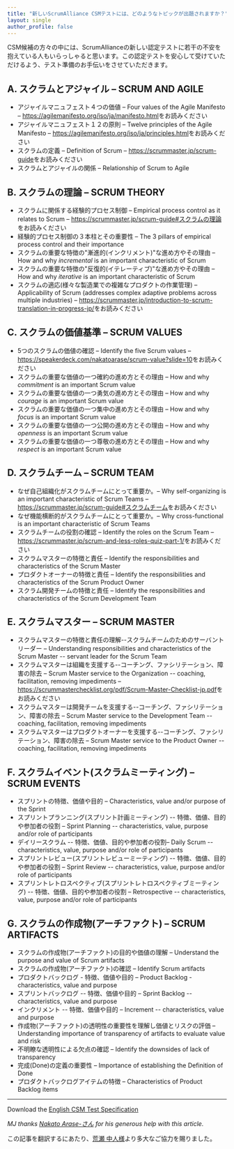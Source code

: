 ```yaml
---
title: "新しいScrumAlliance CSMテストには、どのようなトピックが出題されますか？"
layout: single
author_profile: false
---
```

CSM候補の方々の中には、ScrumAllianceの新しい認定テストに若干の不安を抱えている人もいらっしゃると思います。この認定テストを安心して受けていただけるよう、テスト準備のお手伝いをさせていただきます。


## A. スクラムとアジャイル – SCRUM AND AGILE 

* アジャイルマニュフェスト４つの価値 – Four values of the Agile Manifesto – <https://agilemanifesto.org/iso/ja/manifesto.html>をお読みください
* アジャイルマニュフェスト１２の原則 – Twelve principles of the Agile Manifesto – <https://agilemanifesto.org/iso/ja/principles.html>をお読みください
* スクラムの定義 – Definition of Scrum – <https://scrummaster.jp/scrum-guide>をお読みください
* スクラムとアジャイルの関係 – Relationship of Scrum to Agile 

## B. スクラムの理論 – SCRUM THEORY 

* スクラムに関係する経験的プロセス制御 – Empirical process control as it relates to Scrum – <https://scrummaster.jp/scrum-guide#スクラムの理論>をお読みください
* 経験的プロセス制御の３本柱とその重要性 – The 3 pillars of empirical process control and their importance 
* スクラムの重要な特徴の"漸進的(インクリメント)"な進め方やその理由 – How and why _incremental_ is an important characteristic of Scrum 
* スクラムの重要な特徴の"反復的(イテレーティブ)"な進め方やその理由 – How and why _iterative_ is an important characteristic of Scrum 
* スクラムの適応(様々な製造業での複雑なプロダクトの作業管理) – Applicability of Scrum (addresses complex adaptive problems across multiple industries) – <https://scrummaster.jp/introduction-to-scrum-translation-in-progress-jp/>をお読みください

## C. スクラムの価値基準 – SCRUM VALUES 

* 5つのスクラムの価値の確認 – Identify the five Scrum values – <https://speakerdeck.com/nakatoarase/scrum-value?slide=10>をお読みください
* スクラムの重要な価値の一つ確約の進め方とその理由 – How and why _commitment_ is an important Scrum value
* スクラムの重要な価値の一つ勇気の進め方とその理由 – How and why _courage_ is an important Scrum value
* スクラムの重要な価値の一つ集中の進め方とその理由 – How and why _focus_ is an important Scrum value
* スクラムの重要な価値の一つ公開の進め方とその理由 – How and why _openness_ is an important Scrum value
* スクラムの重要な価値の一つ尊敬の進め方とその理由 – How and why _respect_ is an important Scrum value

## D. スクラムチーム – SCRUM TEAM

* なぜ自己組織化がスクラムチームにとって重要か。– Why self-organizing is an important characteristic of Scrum Teams – <https://scrummaster.jp/scrum-guide#スクラムチーム>をお読みください
* なぜ機能横断的がスクラムチームにとって重要か。– Why cross-functional is an important characteristic of Scrum Teams
* スクラムチームの役割の確認 – Identify the roles on the Scrum Team – <https://scrummaster.jp/scrum-and-less-roles-quiz-part-1/>をお読みください
* スクラムマスターの特徴と責任 – Identify the responsibilities and characteristics of the Scrum Master
* プロダクトオーナーの特徴と責任 – Identify the responsibilities and characteristics of the Scrum Product Owner
* スクラム開発チームの特徴と責任 – Identify the responsibilities and characteristics of the Scrum Development Team

## E. スクラムマスター – SCRUM MASTER
* スクラムマスターの特徴と責任の理解--スクラムチームのためのサーバントリーダー – Understanding responsibilities and characteristics of the Scrum Master -- servant leader for the Scrum Team
* スクラムマスターは組織を支援する--コーチング、ファシリテーション、障害の除去 – Scrum Master service to the Organization -- coaching, facilitation, removing impediments – <https://scrummasterchecklist.org/pdf/Scrum-Master-Checklist-jp.pdf>をお読みください
* スクラムマスターは開発チームを支援する--コーチング、ファシリテーション、障害の除去 – Scrum Master service to the Development Team -- coaching, facilitation, removing impediments
* スクラムマスターはプロダクトオーナーを支援する--コーチング、ファシリテーション、障害の除去 – Scrum Master service to the Product Owner -- coaching, facilitation, removing impediments

##  F. スクラムイベント(スクラムミーティング) – SCRUM EVENTS
* スプリントの特徴、価値や目的 – Characteristics, value and/or purpose of the Sprint
* スプリントプランニング(スプリント計画ミーティング) -- 特徴、価値、目的や参加者の役割 – Sprint Planning -- characteristics, value, purpose and/or role of participants
* デイリースクラム -- 特徴、価値、目的や参加者の役割– Daily Scrum -- characteristics, value, purpose and/or role of participants
* スプリントレビュー(スプリントレビューミーティング) -- 特徴、価値、目的や参加者の役割 – Sprint Review -- characteristics, value, purpose and/or role of participants
* スプリントレトロスペクティブ(スプリントレトロスペクティブミーティング) -- 特徴、価値、目的や参加者の役割 – Retrospective -- characteristics, value, purpose and/or role of participants

##  G. スクラムの作成物(アーチファクト) – SCRUM ARTIFACTS
* スクラムの作成物(アーチファクト)の目的や価値の理解 – Understand the purpose and value of Scrum artifacts
* スクラムの作成物(アーチファクト)の確認 – Identify Scrum artifacts
* プロダクトバックログ - 特徴、価値や目的 – Product Backlog - characteristics, value and purpose
* スプリントバックログ -- 特徴、価値や目的 – Sprint Backlog -- characteristics, value and purpose
* インクリメント -- 特徴、価値や目的 – Increment -- characteristics, value and purpose
* 作成物(アーチファクト)の透明性の重要性を理解し価値とリスクの評価 – Understanding importance of transparency of artifacts to evaluate value and risk
* 不明瞭な透明性による欠点の確認 – Identify the downsides of lack of transparency
* 完成(Done)の定義の重要性 – Importance of establishing the Definition of Done
* プロダクトバックログアイテムの特徴 – Characteristics of Product Backlog items

* * *
Download the [English CSM Test Specification](/downloads/CSM-Test-Specifications-2018_A4)


_MJ thanks [Nakato Arase-さん](https://confengine.com/user/nakato-arase) for his generous help with this article._

この記事を翻訳するにあたり、[荒瀬 中人様](https://confengine.com/user/nakato-arase)より多大なご協力を賜りました。

